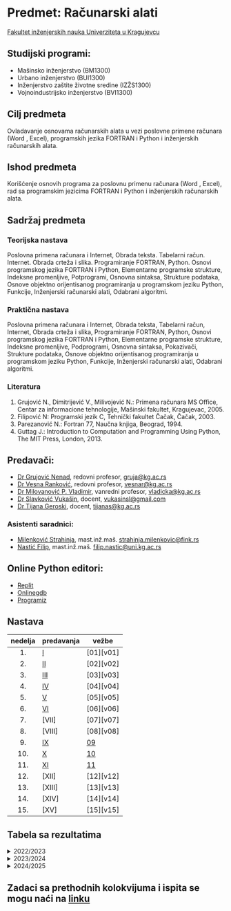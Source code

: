 # Predmet: Računarski alati 
[Fakultet inženjerskih nauka Univerziteta u Kragujevcu](http://fin.kg.ac.rs/sr/)
## Studijski programi:
  * Mašinsko inženjerstvo (BM1300)  
  * Urbano inženjerstvo (BUI1300)  
  * Inženjerstvo zaštite životne sredine (IZŽS1300)
  * Vojnoindustrijsko inženjerstvo (BVI1300)

## Cilj predmeta
Ovladavanje osnovama računarskih alata u vezi poslovne primene računara (Word , Excel), programskih jezika FORTRAN i Python i inženjerskih računarskih alata.

## Ishod predmeta
Korišćenje osnovih programa za poslovnu primenu računara (Word , Excel), rad sa programskim jezicima FORTRAN i Python i inženjerskih računarskih alata.

## Sadržaj predmeta
### Teorijska nastava
Poslovna primena računara i Internet, Obrada teksta. Tabelarni račun. Internet. Obrada crteža i slika. Programiranje FORTRAN, Python. Osnovi programskog jezika FORTRAN i Python, Elementarne programske strukture, Indeksne promenljive, Potprogrami, Osnovna sintaksa, Strukture podataka, Osnove objektno orijentisanog programiranja u programskom jeziku Python, Funkcije, Inženjerski računarski alati, Odabrani algoritmi.

### Praktična nastava
Poslovna primena računara i Internet, Obrada teksta, Tabelarni račun, Internet, Obrada crteža i slika, Programiranje FORTRAN, Python, Osnovi programskog jezika FORTRAN i Python, Elementarne programske strukture, Indeksne promenljive, Podprogrami, Osnovna sintaksa, Pokazivači, Strukture podataka, Osnove objektno orijentisanog programiranja u programskom jeziku Python, Funkcije, Inženjerski računarski alati, Odabrani algoritmi.

### Literatura
1. Grujović N., Dimitrijević V., Milivojević N.: Primena računara MS Office, Centar za informacione tehnologije, Mašinski fakultet, Kragujevac, 2005.
2. Filipović N: Programski jezik C, Tehnički fakultet Čačak, Čačak, 2003.
3. Parezanović N.: Fortran 77, Naučna knjiga, Beograd, 1994.
4. Guttag J.: Introduction to Computation and Programming Using Python, The MIT Press, London, 2013.


## Predavači:
* [Dr Grujović Nenad](http://fin.kg.ac.rs/sr/zaposleni/nastavnici/97-zaposleni/nastavnici/kat-prim-meh-aut-upr/601-nenad-grujovic), redovni profesor, gruja@kg.ac.rs
* [Dr Vesna Ranković](http://fin.kg.ac.rs/sr/zaposleni/nastavnici/97-zaposleni/nastavnici/kat-prim-meh-aut-upr/604-vesna-rankovic), redovni profesor, vesnar@kg.ac.rs
* [Dr Milovanović P. Vladimir](http://fin.kg.ac.rs/sr/zaposleni/nastavnici/97-zaposleni/nastavnici/kat-prim-meh-aut-upr/606-vladimir-milovanovic), vanredni profesor, vladicka@kg.ac.rs  
* [Dr Slavković Vukašin](http://fin.kg.ac.rs/sr/zaposleni/nastavnici/97-zaposleni/nastavnici/kat-prim-meh-aut-upr/608-vukasin-slavkovic), docent, vukasinsl@gmail.com
* [Dr Tijana Geroski](http://fin.kg.ac.rs/sr/zaposleni/nastavnici/97-zaposleni/nastavnici/kat-prim-meh-aut-upr/607-tijana-geroski), docent, tijanas@kg.ac.rs
    

### Asistenti saradnici:
* [Milenković Strahinja](http://is.fink.rs/podaci/Strahinja_Milenkovic/191/cv_Strahinja_Milenkovic.html), mast.inž.maš. strahinja.milenkovic@fink.rs  
* [Nastić Filip](http://fin.kg.ac.rs/sr/zaposleni/istrazivaci/1661-filip-nastic), mast.inž.maš. filip.nastic@uni.kg.ac.rs  

## Online Python editori:
* [Replit](https://replit.com/languages/python3)  
* [Onlinegdb](https://www.onlinegdb.com/)  
* [Programiz](https://www.programiz.com/python-programming/online-compiler/)  

## Nastava

nedelja|   predavanja  |     vežbe       
:----: | ------------- | ---------|
  1\.  | [I][pI]       | [01][v01]|
  2\.  | [II][pII]     | [02][v02]|     
  3\.  | [III][pIII]   | [03][v03]|
  4\.  | [IV][pIV]     | [04][v04]|
  5\.  | [V][pV]       | [05][v05]|
  6\.  | [VI][pVI]     | [06][v06]|
  7\.  | [VII]         | [07][v07]|
  8\.  | [VIII]        | [08][v08]|
  9\.  | [IX][pIX]     | [09][v09]|
 10\.  | [X][pX]       | [10][v10]|
 11\.  | [XI][pXI]     | [11][v11]|
 12\.  | [XII]         | [12][v12]|
 13\.  | [XIII]        | [13][v13]|
 14\.  | [XIV]         | [14][v14]|
 15\.  | [XV]          | [15][v15]|


 
 [pI]: https://github.com/Racunarski-alati-FINK/Racunarski-alati-FINK/blob/main/Predavanja/osnovni_pojmovi.md  
 [pII]: https://github.com/Racunarski-alati-FINK/Racunarski-alati-FINK/blob/main/Predavanja/linijski_razgranati_programi.md  
 [pIII]: https://github.com/Racunarski-alati-FINK/Racunarski-alati-FINK/blob/main/Predavanja/liste_ciklicne_strukture.md
 [pIV]: https://github.com/Racunarski-alati-FINK/Racunarski-alati-FINK/blob/main/Predavanja/break_continue_napredno_liste.md 
 [pV]: https://github.com/Racunarski-alati-FINK/Racunarski-alati-FINK/blob/main/Predavanja/torke_skupovi_recnici.md
 [pVI]: https://github.com/Racunarski-alati-FINK/Racunarski-alati-FINK/blob/main/Predavanja/funkcije.md 
 [pIX]: https://github.com/Racunarski-alati-FINK/Racunarski-alati-FINK/blob/main/Predavanja/fajlovi.md  
 [pX]: https://github.com/Racunarski-alati-FINK/Racunarski-alati-FINK/blob/main/Predavanja/map_filter_funkcije.md   
 [pXI]: https://github.com/Racunarski-alati-FINK/Racunarski-alati-FINK/blob/main/Predavanja/zadaci11.md  
 
 [v09]: https://github.com/Racunarski-alati-FINK/Racunarski-alati-FINK/blob/main/Ve%C5%BEbe/vezbe09.md  
 [v10]: https://github.com/Racunarski-alati-FINK/Racunarski-alati-FINK/blob/main/Ve%C5%BEbe/vezbe10.md
 [v11]: https://github.com/Racunarski-alati-FINK/Racunarski-alati-FINK/blob/main/Ve%C5%BEbe/vezbe11.md 

## Tabela sa rezultatima

<details markdown='block'>
<summary>2022/2023</summary>

* [Tabela sa bodovima, 2022/2023](https://docs.google.com/spreadsheets/d/1pLcbOb00sthtNtbIQr2R0O7drvpvHiYIkyh07GuegSA/edit?usp=sharing)

</details>

<details markdown='block'>
<summary>2023/2024</summary>

* [Tabela sa bodovima, 2023/2024](https://docs.google.com/spreadsheets/d/1YRPxx46TEhW5JKNKg-dU9YemG2HpLTusSQx2yiHggd8/edit?usp=sharing)
  
</details>

<details markdown='block'>
<summary>2024/2025</summary>

* [Tabela sa bodovima, 2024/2025]( )
  
</details>

## Zadaci sa prethodnih kolokvijuma i ispita se mogu naći na [linku](https://github.com/Racunarski-alati-FINK/Racunarski-alati-FINK/blob/main/Ispitni%20rokovi/ispitni_rokovi.md)

